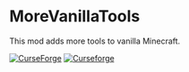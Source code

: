 # MoreVanillaTools
This mod adds more tools to vanilla Minecraft.

[![CurseForge](http://cf.way2muchnoise.eu/full_359343_downloads.svg)](https://www.curseforge.com/minecraft/mc-mods/morevanillatools)
[![Curseforge](http://cf.way2muchnoise.eu/versions/For%20MC_359343_all.svg)](https://www.curseforge.com/minecraft/mc-mods/morevanillatools)
